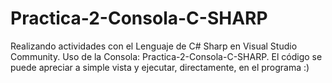 # Practica-2-Consola-C-SHARP
Realizando actividades con el Lenguaje de C# Sharp en Visual Studio Community. Uso de la Consola:  Practica-2-Consola-C-SHARP. El código se puede apreciar a simple vista y ejecutar, directamente, en el programa :)
